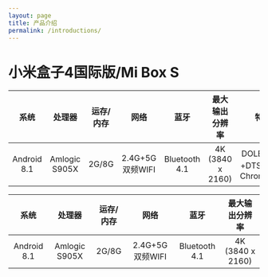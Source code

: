 ```yaml
---
layout: page
title: 产品介绍
permalink: /introductions/
---
```

# 小米盒子4国际版/Mi Box S

|系统|处理器|运存/内存|网络|蓝牙|最大输出分辨率|特点|
|:-:|:-:|:-:|:-:|:-:|:-:|:-:|
|Android 8.1|Amlogic S905X|2G/8G|2.4G+5G双频WIFI|Bluetooth 4.1|4K (3840 x 2160)|DOLBY音效+DTS，内置Chromecast|

<table>
<thead>
<tr>
<th style="text-align:center">系统</th>
<th style="text-align:center">处理器</th>
<th style="text-align:center">运存/内存</th>
<th style="text-align:center">网络</th>
<th style="text-align:center">蓝牙</th>
<th style="text-align:center">最大输出分辨率</th>
</tr>
</thead>
<tbody>
<tr>
<td style="text-align:center">Android 8.1</td>
<td style="text-align:center">Amlogic S905X</td>
<td style="text-align:center">2G/8G</td>
<td style="text-align:center">2.4G+5G双频WIFI</td>
<td style="text-align:center">Bluetooth 4.1</td>
<td style="text-align:center">4K (3840 x 2160)</td>
</tr>
</tbody>
</table>
